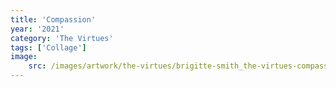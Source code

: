 ```yaml
---
title: 'Compassion'
year: '2021'
category: 'The Virtues'
tags: ['Collage']
image:
    src: /images/artwork/the-virtues/brigitte-smith_the-virtues-compassion.jpg
---
```

